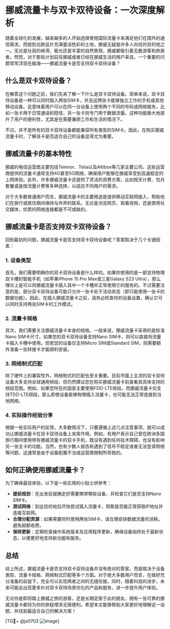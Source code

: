 # 挪威流量卡与双卡双待设备：一次深度解析

随着全球化的发展，越来越多的人开始选择使用国际流量卡来满足他们在国外的通信需求。而提到北欧这片充满童话色彩的土地，挪威无疑是许多人向往的目的地之一。无论是壮丽的峡湾、极光还是丰富的自然景观，挪威都吸引着无数游客和旅居者。然而，对于那些计划前往挪威或者已经在挪威生活的用户来说，一个重要的问题常常浮现在脑海——挪威流量卡是否支持双卡双待设备？

## 什么是双卡双待设备？

在解答这个问题之前，我们先来了解一下什么是双卡双待设备。简单来说，双卡双待设备是一种可以同时插入两张SIM卡，并且这两张卡能够独立工作的手机或其他移动设备。这意味着用户可以在同一台设备上使用两个不同的号码或网络服务，比如一张卡用于日常通话和短信，另一张卡则专门用于数据流量。这种功能极大地提升了用户的便利性，尤其是在需要兼顾工作和生活的情况下。

不过，并不是所有的双卡双待设备都能兼容所有类型的SIM卡。因此，在购买挪威流量卡时，了解该卡是否适合自己的设备显得尤为重要。

## 挪威流量卡的基本特性

挪威的电信运营商主要包括Telenor、Telia以及Altibox等几家主要公司。这些运营商提供的流量卡通常支持4G甚至5G网络，确保用户能够在挪威享受到高速稳定的上网体验。此外，许多挪威流量卡还提供了灵活的资费方案，比如按天计费、包月套餐或是按流量计费等多种选择，以适应不同用户的需求。

对于大多数普通用户而言，挪威流量卡的主要用途是提供移动互联网接入，帮助他们在旅行或居住期间保持与外界的联系。无论是浏览网页、观看视频，还是使用社交媒体，优质的网络连接都是不可或缺的。

## 挪威流量卡是否支持双卡双待设备？

回到最初的问题，挪威流量卡是否支持双卡双待设备呢？答案取决于几个关键因素：

### 1. 设备类型
首先，我们需要明确你的双卡双待设备是什么样的。如果你使用的是一部支持物理双卡槽的智能手机（如苹果iPhone 15 Pro Max或三星Galaxy S23 Ultra），那么理论上是可以将挪威流量卡插入其中一个卡槽并正常使用它的服务的。不过需要注意的是，部分双卡双待设备可能只允许一张卡处于活动状态（即只能使用一张卡的数据功能）。因此，在插入挪威流量卡之前，请务必检查你的设备设置，确认它可以同时支持两张SIM卡的工作模式。

### 2. 流量卡规格
其次，我们需要关注挪威流量卡本身的规格。一般来说，挪威流量卡采用的是标准Nano SIM卡尺寸。如果您的双卡双待设备支持Nano SIM卡，则可以直接将流量卡插入卡槽中使用。但若您的设备仅支持Micro SIM或Standard SIM，则需要额外准备一张转接卡才能顺利安装。

### 3. 网络制式匹配
除了硬件上的兼容性外，网络制式的匹配也至关重要。目前市面上主流的双卡双待设备大多支持全球通用频段，但仍然建议您在购买挪威流量卡前查看其具体支持的频段范围。例如，如果您所在的国家主要使用FDD-LTE频段，而挪威流量卡仅支持TDD-LTE频段，那么即使设备能够物理插入流量卡，也可能无法正常连接到当地网络。

### 4. 实际操作经验分享
根据一些实际用户的反馈，大多数情况下，只要遵循上述几点注意事项，就可以成功让挪威流量卡在双卡双待设备上发挥作用。例如，有用户表示自己曾在欧洲多国旅行期间使用带有挪威流量卡的双卡手机，既没有遇到任何技术障碍，也没有影响另一张主卡的功能。当然，也有少数人报告称遇到了信号不稳定或者无法登录网络等问题，这通常是由于设备配置不当或运营商限制所导致的。

## 如何正确使用挪威流量卡？

为了确保最佳体验，以下是一些实用的小贴士供参考：

- **提前规划**：在出发前就确定好需要携带哪些设备，并检查它们是否支持Nano SIM卡。
- **测试网络**：到达目的地后尽快尝试插入流量卡，观察是否能正常获取IP地址并连接互联网。
- **合理分配资源**：如果需要同时使用两张SIM卡，请合理安排数据流量的消耗，避免超额收费。
- **保持更新**：定期检查操作系统版本及应用程序更新，确保设备始终处于最新状态，以便更好地支持新功能和服务。

## 总结

综上所述，挪威流量卡是否支持双卡双待设备并没有绝对的答案，而是取决于设备类型、流量卡规格、网络制式匹配等多个方面。对于绝大多数用户而言，在做好充分准备的前提下，完全可以实现两者之间的无缝衔接。同时，随着科技的进步，未来可能会出现更多针对双卡双待场景优化的产品和服务，进一步提升用户体验。

无论你是即将踏上挪威之旅的游客，还是长期定居于此的朋友，拥有一张可靠的挪威流量卡都将为你的旅程增添无限便利。希望本文能够帮助大家更好地理解这一话题，并找到最适合自己的解决方案！

[TG💪+ @jx0703 ![Image](https://github.com/user-attachments/assets/dbca1d08-cadb-493c-b0ec-ad6f7a83f270)]